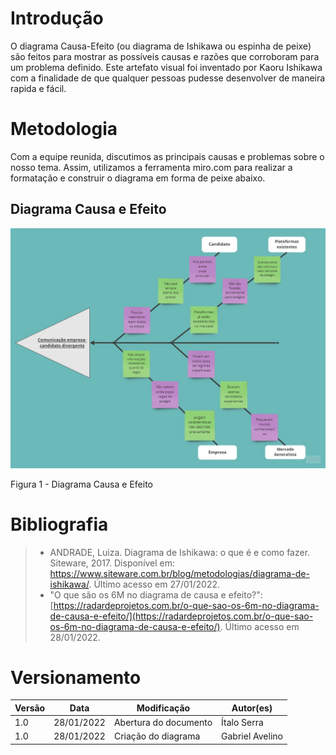 # Introdução


O diagrama Causa-Efeito (ou diagrama de Ishikawa ou espinha de peixe) são feitos para mostrar as possíveis causas e razões que corroboram para um problema definido. Este artefato visual foi inventado por Kaoru Ishikawa com a finalidade de que qualquer pessoas pudesse desenvolver de maneira rapida e fácil. 

# Metodologia

Com a equipe reunida, discutimos as principais causas e problemas sobre o nosso tema. Assim, utilizamos a ferramenta <a>miro.com</a> para realizar a formatação e construir o diagrama em forma de peixe abaixo.

## Diagrama Causa e Efeito

<img src="../../../../../assets/Base/DiagramaCausaEfeito/IshikawaDiagram.jpg"  width="700px"></br>

<figcaption> Figura 1 - Diagrama Causa e Efeito</figcaption>

# Bibliografia
> - ANDRADE, Luiza. Diagrama de Ishikawa: o que é e como fazer. Siteware, 2017. Disponível em: <https://www.siteware.com.br/blog/metodologias/diagrama-de-ishikawa/>. Último acesso em 27/01/2022.
> - "O que são os 6M no diagrama de causa e efeito?": [https://radardeprojetos.com.br/o-que-sao-os-6m-no-diagrama-de-causa-e-efeito/](https://radardeprojetos.com.br/o-que-sao-os-6m-no-diagrama-de-causa-e-efeito/). Último acesso em 28/01/2022.

# Versionamento

Versão | Data | Modificação | Autor(es) |
|--|--|--|--|
|1.0|28/01/2022|Abertura do documento|Ítalo Serra|
|1.0|28/01/2022|Criação do diagrama|Gabriel Avelino|